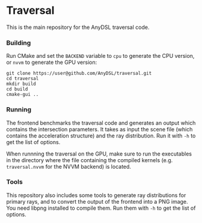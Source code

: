 # Traversal #

This is the main repository for the AnyDSL traversal code.

### Building ###

Run CMake and set the `BACKEND` variable to `cpu` to generate the CPU version, or `nvvm` to generate the GPU version:

    git clone https://user@github.com/AnyDSL/traversal.git
    cd traversal
    mkdir build
    cd build
    cmake-gui ..

### Running ###

The frontend benchmarks the traversal code and generates an output which contains the intersection parameters.
It takes as input the scene file (which contains the acceleration structure) and the ray distribution.
Run it with `-h` to get the list of options.

When runnning the traversal on the GPU, make sure to run the executables in the directory where the file containing the compiled kernels (e.g. `traversal.nvvm` for the NVVM backend) is located.

### Tools ###

This repository also includes some tools to generate ray distributions for primary rays, and to convert the output
of the frontend into a PNG image. You need libpng installed to compile them. Run them with `-h` to get the list of options.
